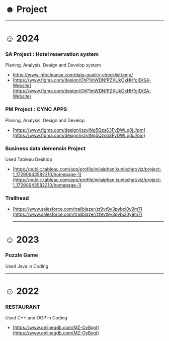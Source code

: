 # ☻ Project

-----
# ☺ 2024
### SA Project : Hotel reservation system 
Planing, Analysis, Design and Develop system
- [https://www.infocleanse.com/data-quality-checklist/amp/ ](https://www.infocleanse.com/data-quality-checklist/amp/)
- [https://www.figma.com/design/OhP1mWDNfPZXUkOxHHfgID/SA-Website](https://www.figma.com/design/OhP1mWDNfPZXUkOxHHfgID/SA-Website)
### PM Project : CYNC APPS 
Planing, Analysis, Design and Develop
- [https://www.figma.com/design/jszylNg5Qzs63FvDWLq0jJ/pm](https://www.figma.com/design/jszylNg5Qzs63FvDWLq0jJ/pm)
### Business data demensin Project
Used Tableau Desktop
- [https://public.tableau.com/app/profile/wilaiphan.kunlachet/viz/project-1_17290643582210/homepage-1](https://public.tableau.com/app/profile/wilaiphan.kunlachet/viz/project-1_17290643582210/homepage-1)
### Trailhead
- [https://www.salesforce.com/trailblazer/zt9vt9y3pybci0y9m7](https://www.salesforce.com/trailblazer/zt9vt9y3pybci0y9m7)

  -----
# ☺ 2023
### Puzzle Game
Used Java in Coding

  -----
# ☺ 2022
### RESTAURANT
Used C++ and OOP in Coding
- [https://www.onlinegdb.com/MZ-OvBxgt](https://www.onlinegdb.com/MZ-OvBxgt)

